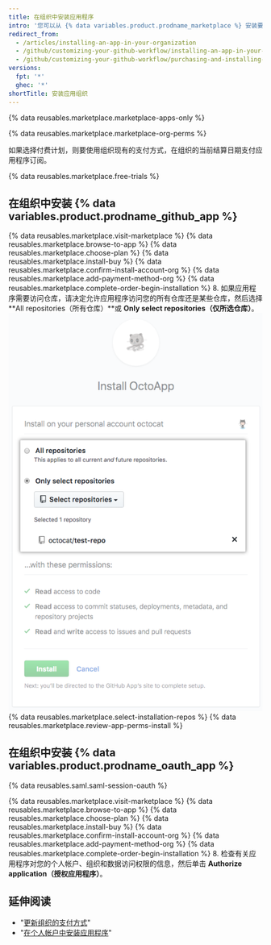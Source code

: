 ```yaml
---
title: 在组织中安装应用程序
intro: '您可以从 {% data variables.product.prodname_marketplace %} 安装要在组织中使用的应用程序。'
redirect_from:
  - /articles/installing-an-app-in-your-organization
  - /github/customizing-your-github-workflow/installing-an-app-in-your-organization
  - /github/customizing-your-github-workflow/purchasing-and-installing-apps-in-github-marketplace/installing-an-app-in-your-organization
versions:
  fpt: '*'
  ghec: '*'
shortTitle: 安装应用组织
---
```


{% data reusables.marketplace.marketplace-apps-only %}

{% data reusables.marketplace.marketplace-org-perms %}

如果选择付费计划，则要使用组织现有的支付方式，在组织的当前结算日期支付应用程序订阅。

{% data reusables.marketplace.free-trials %}

## 在组织中安装 {% data variables.product.prodname_github_app %}

{% data reusables.marketplace.visit-marketplace %}
{% data reusables.marketplace.browse-to-app %}
{% data reusables.marketplace.choose-plan %}
{% data reusables.marketplace.install-buy %}
{% data reusables.marketplace.confirm-install-account-org %}
{% data reusables.marketplace.add-payment-method-org %}
{% data reusables.marketplace.complete-order-begin-installation %}
8. 如果应用程序需要访问仓库，请决定允许应用程序访问您的所有仓库还是某些仓库，然后选择 **All repositories（所有仓库）**或 **Only select repositories（仅所选仓库）**。 ![用于在所有仓库或某些仓库上安装应用程序的选项单选按钮](/assets/images/help/marketplace/marketplace-choose-repo-install-option.png)
{% data reusables.marketplace.select-installation-repos %}
{% data reusables.marketplace.review-app-perms-install %}

## 在组织中安装 {% data variables.product.prodname_oauth_app %}

{% data reusables.saml.saml-session-oauth %}

{% data reusables.marketplace.visit-marketplace %}
{% data reusables.marketplace.browse-to-app %}
{% data reusables.marketplace.choose-plan %}
{% data reusables.marketplace.install-buy %}
{% data reusables.marketplace.confirm-install-account-org %}
{% data reusables.marketplace.add-payment-method-org %}
{% data reusables.marketplace.complete-order-begin-installation %}
8. 检查有关应用程序对您的个人帐户、组织和数据访问权限的信息，然后单击 **Authorize application（授权应用程序）**。

## 延伸阅读

- "[更新组织的支付方式](/articles/updating-your-organization-s-payment-method)"
- "[在个人帐户中安装应用程序](/articles/installing-an-app-in-your-personal-account)"
